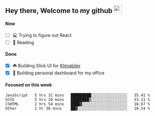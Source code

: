## Hey there, Welcome to my github <img src="https://media.giphy.com/media/hvRJCLFzcasrR4ia7z/giphy.gif" width="25px">

#### Now
- [ ] 💻 Trying to figure out React
- [ ] 📕 Reading

#### Done
- [x] ☘️ Building Slick UI for [Klimabiler](https://klimabiler.dk)
- [x] 🚀 Building personal dashboard for my office
 
 #### Focused on this week
<!--START_SECTION:waka-->

```text
JavaScript   5 hrs 31 mins   █████████░░░░░░░░░░░░░░░░   35.41 %
SCSS         5 hrs 10 mins   ████████▒░░░░░░░░░░░░░░░░   33.11 %
CSHTML       2 hrs 54 mins   ████▓░░░░░░░░░░░░░░░░░░░░   18.67 %
Other        1 hr 38 mins    ██▓░░░░░░░░░░░░░░░░░░░░░░   10.54 %
```

<!--END_SECTION:waka-->

